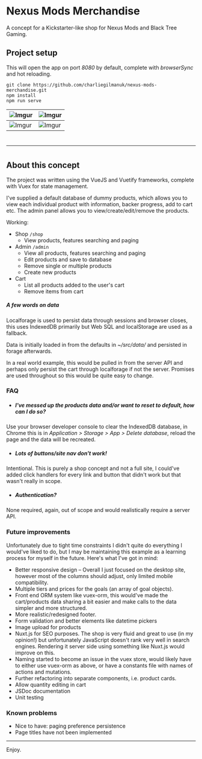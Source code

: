 # Nexus Mods Merchandise
A concept for a Kickstarter-like shop for Nexus Mods and Black Tree Gaming.

## Project setup
This will open the app on port *8080* by default, complete with *browserSync* and hot reloading.
```
git clone https://github.com/charliegilmanuk/nexus-mods-merchandise.git
npm install
npm run serve
```

| ![Imgur](https://i.imgur.com/oKhL77I.jpg) | ![Imgur](https://i.imgur.com/ebS1oxg.png) |
|---|---|
| ![Imgur](https://i.imgur.com/mOmT9FC.png) | ![Imgur](https://i.imgur.com/L7Acncx.png) |


#
---
#
## About this concept
The project was written using the VueJS and Vuetify frameworks, complete with Vuex for state management.

I've supplied a default database of dummy products, which allows you to view each individual product with information, backer progress, add to cart etc.  The admin panel allows you to view/create/edit/remove the products.



Working:
* Shop `/shop`
  * View products, features searching and paging
* Admin `/admin`
  * View all products, features searching and paging
  * Edit products and save to database
  * Remove single or multiple products
  * Create new products
* Cart
  * List all products added to the user's cart
  * Remove items from cart


##### A few words on data

Localforage is used to persist data through sessions and browser closes, this uses IndexedDB primarily but Web SQL and localStorage are used as a fallback.

Data is initially loaded in from the defaults in *~/src/data/* and persisted in forage afterwards.

In a real world example, this would be pulled in from the server API and perhaps only persist the cart through localforage if not the server.  Promises are used throughout so this would be quite easy to change.

### FAQ
* ##### I've messed up the products data and/or want to reset to default, how can I do so?
Use your browser developer console to clear the IndexedDB database, in Chrome this is in *Application > Storage > App > Delete database*, reload the page and the data will be recreated.
* ##### Lots of buttons/site nav don't work!
Intentional.  This is purely a shop concept and not a full site, I could've added click handlers for every link and button that didn't work but that wasn't really in scope.
* ##### Authentication?
None required, again, out of scope and would realistically require a server API.

### Future improvements
Unfortunately due to tight time constraints I didn't quite do everything I would've liked to do, but I may be maintaining this example as a learning process for myself in the future.  Here's what I've got in mind:

* Better responsive design – Overall I just focused on the desktop site, however most of the columns should adjust, only limited mobile compatibility.
* Multiple tiers and prices for the goals (an array of goal objects).
* Front end ORM system like vuex-orm, this would've made the cart/products data sharing a bit easier and make calls to the data simpler and more structured.
* More realistic/redesigned footer.
* Form validation and better elements like datetime pickers
* Image upload for products
* Nuxt.js for SEO purposes.  The shop is very fluid and great to use (in my opinion!) but unfortunately JavaScript doesn't rank very well in search engines.  Rendering it server side using something like Nuxt.js would improve on this.
* Naming started to become an issue in the vuex store, would likely have to either use vuex-orm as above, or have a constants file with names of actions and mutations.
* Further refactoring into separate components, i.e. product cards.
* Allow quantity editing in cart
* JSDoc documentation
* Unit testing

### Known problems
* Nice to have:  paging preference persistence
* Page titles have not been implemented

---

Enjoy.